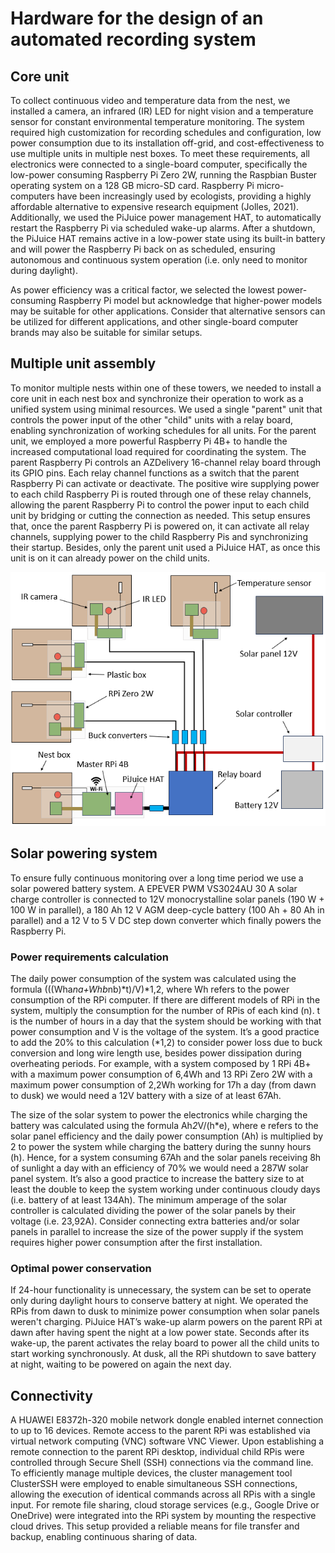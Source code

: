 # Hardware for the design of an automated recording system

## Core unit
To collect continuous video and temperature data from the nest, we installed a camera, an infrared (IR) LED for night vision and a temperature sensor for constant environmental temperature monitoring. The system required high customization for recording schedules and configuration, low power consumption due to its installation off-grid, and cost-effectiveness to use multiple units in multiple nest boxes. To meet these requirements, all electronics were connected to a single-board computer, specifically the low-power consuming Raspberry Pi Zero 2W, running the Raspbian Buster operating system on a 128 GB micro-SD card. Raspberry Pi micro-computers have been increasingly used by ecologists, providing a highly affordable alternative to expensive research equipment (Jolles, 2021). Additionally, we used the PiJuice power management HAT, to automatically restart the Raspberry Pi via scheduled wake-up alarms. After a shutdown, the PiJuice HAT remains active in a low-power state using its built-in battery and will power the Raspberry Pi back on as scheduled, ensuring autonomous and continuous system operation (i.e. only need to monitor during daylight). 

As power efficiency was a critical factor, we selected the lowest power-consuming Raspberry Pi model but acknowledge that higher-power models may be suitable for other applications. Consider that alternative sensors can be utilized for different applications, and other single-board computer brands may also be suitable for similar setups. 

## Multiple unit assembly
To monitor multiple nests within one of these towers, we needed to install a core unit in each nest box and synchronize their operation to work as a unified system using minimal resources. We used a single "parent" unit that controls the power input of the other "child" units with a relay board, enabling synchronization of working schedules for all units. For the parent unit, we employed a more powerful Raspberry Pi 4B+ to handle the increased computational load required for coordinating the system. The parent Raspberry Pi controls an AZDelivery 16-channel relay board through its GPIO pins. Each relay channel functions as a switch that the parent Raspberry Pi can activate or deactivate. The positive wire supplying power to each child Raspberry Pi is routed through one of these relay channels, allowing the parent Raspberry Pi to control the power input to each child unit by bridging or cutting the connection as needed. This setup ensures that, once the parent Raspberry Pi is powered on, it can activate all relay channels, supplying power to the child Raspberry Pis and synchronizing their startup. Besides, only the parent unit used a PiJuice HAT, as once this unit is on it can already power on the child units.

<img src="../../images/multiple_unit_schematics.png" alt="Multiple unit schematics" width="600" />

## Solar powering system
To ensure fully continuous monitoring over a long time period we use a solar powered battery system. A EPEVER PWM VS3024AU 30 A solar charge controller is connected to 12V monocrystalline solar panels (190 W + 100 W in parallel), a 180 Ah 12 V AGM deep-cycle battery (100 Ah + 80 Ah in parallel) and a 12 V to 5 V DC step down converter which finally powers the Raspberry Pi.

### Power requirements calculation
The daily power consumption of the system was calculated using the formula (((Wha*na+Whb*nb)*t)/V)*1,2, where Wh refers to the power consumption of the RPi computer. If there are different models of RPi in the system, multiply the consumption for the number of RPis of each kind (n). t is the number of hours in a day that the system should be working with that power consumption and V is the voltage of the system. It’s a good practice to add the 20% to this calculation (*1,2) to consider power loss due to buck conversion and long wire length use, besides power dissipation during overheating periods. For example, with a system composed by 1 RPi 4B+ with a maximum power consumption of 6,4Wh and 13 RPi Zero 2W with a maximum power consumption of 2,2Wh working for 17h a day (from dawn to dusk) we would need a 12V battery with a size of at least 67Ah. 

The size of the solar system to power the electronics while charging the battery was calculated using the formula Ah*2*V/(h*e), where e refers to the solar panel efficiency and the daily power consumption (Ah) is multiplied by 2 to power the system while charging the battery during the sunny hours (h). Hence, for a system consuming 67Ah and the solar panels receiving 8h of sunlight a day with an efficiency of 70% we would need a 287W solar panel system. It’s also a good practice to increase the battery size to at least the double to keep the system working under continuous cloudy days (i.e. battery of at least 134Ah). The minimum amperage of the solar controller is calculated dividing the power of the solar panels by their voltage (i.e. 23,92A). Consider connecting extra batteries and/or solar panels in parallel to increase the size of the power supply if the system requires higher power consumption after the first installation. 

### Optimal power conservation
If 24-hour functionality is unnecessary, the system can be set to operate only during daylight hours to conserve battery at night. We operated the RPis from dawn to dusk to minimize power consumption when solar panels weren't charging. PiJuice HAT’s wake-up alarm powers on the parent RPi at dawn after having spent the night at a low power state. Seconds after its wake-up, the parent activates the relay board to power all the child units to start working synchronously. At dusk, all the RPi shutdown to save battery at night, waiting to be powered on again the next day. 

## Connectivity
A HUAWEI E8372h-320 mobile network dongle enabled internet connection to up to 16 devices. Remote access to the parent RPi was established via virtual network computing (VNC) software VNC Viewer. Upon establishing a remote connection to the parent RPi desktop, individual child RPis were controlled through Secure Shell (SSH) connections via the command line. To efficiently manage multiple devices, the cluster management tool ClusterSSH were employed to enable simultaneous SSH connections, allowing the execution of identical commands across all RPis with a single input. For remote file sharing, cloud storage services (e.g., Google Drive or OneDrive) were integrated into the RPi system by mounting the respective cloud drives. This setup provided a reliable means for file transfer and backup, enabling continuous sharing of data.
